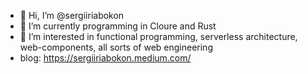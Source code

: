 - 👋 Hi, I’m @sergiiriabokon
- 🌱 I’m currently programming in Cloure and Rust
- 👀 I’m interested in functional programming, serverless architecture, web-components, all sorts of web engineering
- blog: https://sergiiriabokon.medium.com/

<!---
sergiiriabokon/sergiiriabokon is a ✨ special ✨ repository because its `README.md` (this file) appears on your GitHub profile.
You can click the Preview link to take a look at your changes.
--->
